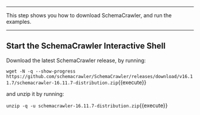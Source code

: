 -----

This step shows you how to download SchemaCrawler, and run the examples.

-----

## Start the SchemaCrawler Interactive Shell

Download the latest SchemaCrawler release, by running:

`wget -N -q --show-progress  https://github.com/schemacrawler/SchemaCrawler/releases/download/v16.11.7/schemacrawler-16.11.7-distribution.zip`{{execute}}

and unzip it by running:

`unzip -q -u schemacrawler-16.11.7-distribution.zip`{{execute}}
